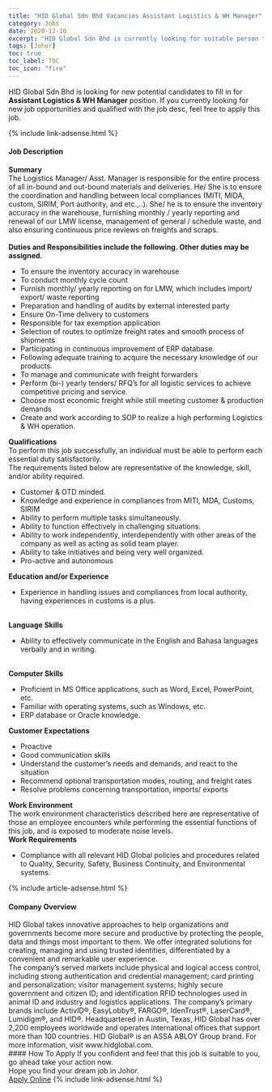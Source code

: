 ```yaml
---
title: "HID Global Sdn Bhd Vacancies Assistant Logistics & WH Manager" 
category: Jobs 
date: 2020-12-10 
excerpt: "HID Global Sdn Bhd is currently looking for suitable person to fill in the Assistant Logistics & WH Manager which positioned at Johor" 
tags: [Johor] 
toc: true 
toc_label: TOC 
toc_icon: "fire" 
--- 
```


<p>HID Global Sdn Bhd is looking for new potential candidates to fill in for <b>Assistant Logistics & WH Manager</b> position. If you currently looking for new job opportunities and qualified with the job desc, feel free to apply this job.
</p>{% include link-adsense.html %} 
<div><div><div><h4>Job Description</h4></div></div><div><div><span><div><div><div><strong>Summary</strong><br>The Logistics Manager/ Asst. Manager is responsible for the entire process of all in-bound and out-bound materials and deliveries. He/ She is to ensure the coordination and handling between local compliances (MITI, MIDA, custom, SIRIM, Port authority, and etc.,..). She/ he is to ensure the inventory accuracy in the warehouse, furnishing monthly / yearly reporting and renewal of our LMW license, management of general / schedule waste, and also ensuring continuous price reviews on freights and scraps.</div><div><br><strong>Duties and Responsibilities include the following. Other duties may be assigned.</strong></div><ul><li>To ensure the inventory accuracy in warehouse</li><li>To conduct monthly cycle count</li><li>Furnish monthly/ yearly reporting on for LMW, which includes import/ export/ waste reporting</li><li>Preparation and handling of audits by external interested party</li><li>Ensure On-Time delivery to customers</li><li>Responsible for tax exemption application</li><li>Selection of routes to optimize freight rates and smooth process of shipments</li><li>Participating in continuous improvement of ERP database.</li><li>Following adequate training to acquire the necessary knowledge of our products.</li><li>To manage and communicate with freight forwarders</li><li>Perform (bi-) yearly tenders/ RFQ&#8217;s for all logistic services to achieve competitive pricing and service.</li><li>Choose most economic freight while still meeting customer &amp; production demands</li><li>Create and work according to SOP to realize a high performing Logistics &amp; WH operation.</li></ul><div><strong>Qualifications</strong><br>To perform this job successfully, an individual must be able to perform each essential duty satisfactorily.<br>The requirements listed below are representative of the knowledge, skill, and/or ability required.</div><ul><li>Customer &amp; OTD minded.</li><li>Knowledge and experience in compliances from MITI, MDA, Customs, SIRIM</li><li>Ability to perform multiple tasks simultaneously.</li><li>Ability to function effectively in challenging situations.</li><li>Ability to work independently, interdependently with other areas of the company as well as acting as solid team player.</li><li>Ability to take initiatives and being very well organized.</li><li>Pro-active and autonomous</li></ul><div><strong>Education and/or Experience&#160;&#160;&#160;&#160;&#160;&#160;&#160;&#160;&#160;</strong></div><ul><li>Experience in handling issues and compliances from local authority, having experiences in customs is a plus.</li></ul><div>&#160;&#160;&#160;&#160;&#160;&#160;&#160;&#160;&#160;&#160;&#160;&#160;&#160;&#160;&#160;<br><strong>Language Skills&#160;&#160;&#160;&#160;&#160;&#160;&#160;&#160;&#160;&#160;&#160;&#160;&#160;&#160;&#160;&#160;&#160;&#160;</strong></div><ul><li>Ability to effectively communicate in the English and Bahasa languages verbally and in writing.</li></ul><div>&#160;<br><strong>Computer Skills&#160;&#160;&#160;&#160;</strong></div><ul><li>Proficient in MS Office applications, such as Word, Excel, PowerPoint, etc.</li><li>Familiar with operating systems, such as Windows, etc.</li><li>ERP database or Oracle knowledge.</li></ul><div><strong>Customer Expectations</strong></div><ul><li>Proactive</li><li>Good communication skills</li><li>Understand the customer&#8217;s needs and demands, and react to the situation</li><li>Recommend optional transportation modes, routing, and freight rates</li><li>Resolve problems concerning transportation, imports/ exports&#160;</li></ul><div><strong>Work Environment</strong><br>The work environment characteristics described here are representative of those an employee encounters while performing the essential functions of this job, and is exposed to moderate noise levels.</div><div><strong>Work Requirements</strong></div><ul><li>Compliance with all relevant HID Global policies and procedures related to Quality, Security, Safety, Business Continuity, and Environmental systems.</li></ul></div></div></span></div></div></div> 
{% include article-adsense.html %} 
<div><div><div><h4>Company Overview</h4></div></div><div><div><span><div><div>
	HID Global takes innovative approaches to help organizations and governments become more secure and productive by protecting the people, data and things most important to them. We offer integrated solutions for creating, managing and using trusted identities, differentiated by a convenient and remarkable user experience.<br>
	The company&#8217;s served markets include physical and logical access control, including strong authentication and credential management; card printing and personalization; visitor management systems; highly secure government and citizen ID; and identification RFID technologies used in animal ID and industry and logistics applications. The company&#8217;s primary brands include ActivID&#174;, EasyLobby&#174;, FARGO&#174;, IdenTrust&#174;, LaserCard&#174;, Lumidigm&#174;, and HID&#174;. Headquartered in Austin, Texas, HID Global has over 2,200 employees worldwide and operates international offices that support more than 100 countries. HID Global&#174; is an ASSA ABLOY Group brand. For more information, visit www.hidglobal.com.</div></div></span></div></div></div> 
#### How To Apply 
If you confident and feel that this job is suitable to you, go ahead take your action now. <br/> 
Hope you find your dream job in Johor. <br/> 
<a href="https://www.jobstreet.com.my/en/job/assistant-logistics-wh-manager-4441268?jobId=jobstreet-my-job-4441268&sectionRank=25&token=0~218585d8-8bd0-4fb9-afad-a14327277ceb&fr=SRP%20View%20In%20New%20Ta" class="btn btn--info" target="_blank" rel="nofollow noopenner">Apply Online</a> 
{% include link-adsense.html %} 